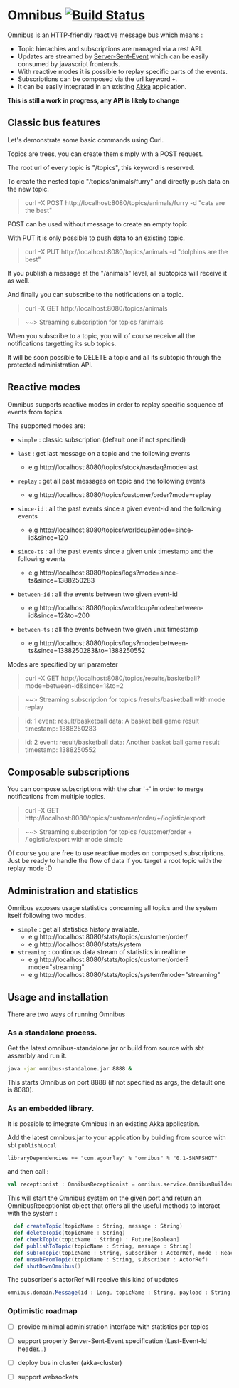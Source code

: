 Omnibus [![Build Status](https://travis-ci.org/agourlay/omnibus.png?branch=master)](https://travis-ci.org/agourlay/omnibus)
=========

Omnibus is an HTTP-friendly reactive message bus which means :

 - Topic hierachies and subscriptions are managed via a rest API.
 - Updates are streamed by [Server-Sent-Event](http://www.html5rocks.com/en/tutorials/eventsource/basics/) which can be easily consumed by javascript frontends. 
 - With reactive modes it is possible to replay specific parts of the events.
 - Subscriptions can be composed via the url keyword `+`.
 - It can be easily integrated in an existing [Akka](http://akka.io/) application.

**This is still a work in progress, any API is likely to change** 
 
## Classic bus features

Let's demonstrate some basic commands using Curl.

Topics are trees, you can create them simply with a POST request.

The root url of every topic is "/topics", this keyword is reserved.

To create the nested topic "/topics/animals/furry" and directly push data on the new topic.

> curl -X POST http://localhost:8080/topics/animals/furry -d "cats are the best"

POST can be used without message to create an empty topic.

With PUT it is only possible to push data to an existing topic.

> curl -X PUT http://localhost:8080/topics/animals -d "dolphins are the best"

If you publish a message at the "/animals" level, all subtopics will receive it as well.

And finally you can subscribe to the notifications on a topic.

> curl -X GET http://localhost:8080/topics/animals

> ~~> Streaming subscription for topics /animals

When you subscribe to a topic, you will of course receive all the notifications targetting its sub topics.

It will be soon possible to DELETE a topic and all its subtopic through the protected administration API. 

## Reactive modes

Omnibus supports reactive modes in order to replay specific sequence of events from topics.

The supported modes are: 

- `simple`   : classic subscription (default one if not specified)

- `last`     : get last message on a topic and the following events
  - e.g http://localhost:8080/topics/stock/nasdaq?mode=last

- `replay`   : get all past messages on topic and the following events
  - e.g http://localhost:8080/topics/customer/order?mode=replay

- `since-id` : all the past events since a given event-id and the following events
  - e.g http://localhost:8080/topics/worldcup?mode=since-id&since=120

- `since-ts` : all the past events since a given unix timestamp and the following events
  - e.g  http://localhost:8080/topics/logs?mode=since-ts&since=1388250283

- `between-id` : all the events between two given event-id 
  - e.g http://localhost:8080/topics/worldcup?mode=between-id&since=12&to=200

- `between-ts` : all the events between two given unix timestamp
  - e.g  http://localhost:8080/topics/logs?mode=between-ts&since=1388250283&to=1388250552

Modes are specified by url parameter
> curl -X GET http://localhost:8080/topics/results/basketball?mode=between-id&since=1&to=2

> ~~> Streaming subscription for topics /results/basketball with mode replay

> id: 1
> event: result/basketball
> data: A basket ball game result
> timestamp: 1388250283

> id: 2
> event: result/basketball
> data: Another basket ball game result
> timestamp: 1388250552

## Composable subscriptions

You can compose subscriptions with the char '+' in order to merge notifications from multiple topics.

> curl -X GET http://localhost:8080/topics/customer/order/+/logistic/export

> ~~> Streaming subscription for topics /customer/order + /logistic/export with mode simple

Of course you are free to use reactive modes on composed subscriptions. Just be ready to handle the flow of data if you target a root topic with the replay mode :D

## Administration and statistics

Omnibus exposes usage statistics concerning all topics and the system itself following two modes.

- `simple` : get all statistics history available.
  - e.g  http://localhost:8080/stats/topics/customer/order/
  - e.g  http://localhost:8080/stats/system
- `streaming` : continous data stream of statistics in realtime
  - e.g  http://localhost:8080/stats/topics/customer/order?mode="streaming"
  - e.g  http://localhost:8080/stats/topics/system?mode="streaming"

## Usage and installation

There are two ways of running Omnibus

### As a standalone process.

Get the latest omnibus-standalone.jar or build from source with sbt assembly and run it.

```sh
java -jar omnibus-standalone.jar 8888 &
```

This starts Omnibus on port 8888 (if not specified as args, the default one is 8080).

### As an embedded library.

It is possible to integrate Omnibus in an existing Akka application.

Add the latest omnibus.jar to your application by building from source with sbt `publishLocal`

```
libraryDependencies += "com.agourlay" % "omnibus" % "0.1-SNAPSHOT"
```

and then call :

```scala
val receptionist : OmnibusReceptionist = omnibus.service.OmnibusBuilder.start(8080)
``` 

This will start the Omnibus system on the given port and return an OmnibusReceptionist object that offers all the useful methods to interact with the system :

```scala
  def createTopic(topicName : String, message : String)
  def deleteTopic(topicName : String)
  def checkTopic(topicName : String) : Future[Boolean]
  def publishToTopic(topicName : String, message : String) 
  def subToTopic(topicName : String, subscriber : ActorRef, mode : ReactiveCmd) : Future[Boolean]
  def unsubFromTopic(topicName : String, subscriber : ActorRef)
  def shutDownOmnibus()
```  

The subscriber's actorRef will receive this kind of updates

```scala
omnibus.domain.Message(id : Long, topicName : String, payload : String, timestamp : Long)
```

### Optimistic roadmap

- [ ] provide minimal administration interface with statistics per topics 

- [ ] support properly Server-Sent-Event specification (Last-Event-Id header...)

- [ ] deploy bus in cluster (akka-cluster)

- [ ] support websockets